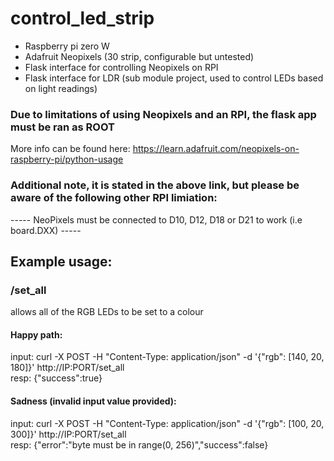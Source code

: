 # control_led_strip
- Raspberry pi zero W
- Adafruit Neopixels (30 strip, configurable but untested)
- Flask interface for controlling Neopixels on RPI
- Flask interface for LDR (sub module project, used to control LEDs based on light readings)

### Due to limitations of using Neopixels and an RPI, the flask app must be ran as ROOT
More info can be found here: https://learn.adafruit.com/neopixels-on-raspberry-pi/python-usage
### Additional note, it is stated in the above link, but please be aware of the following other RPI limiation:
----- NeoPixels must be connected to D10, D12, D18 or D21 to work (i.e board.DXX) -----

## Example usage:

### /set_all
allows all of the RGB LEDs to be set to a colour

#### Happy path:
input: curl -X POST -H "Content-Type: application/json" -d '{"rgb": [140, 20, 180]}' http://IP:PORT/set_all  
resp: {"success":true}  

#### Sadness (invalid input value provided):
input: curl -X POST -H "Content-Type: application/json" -d '{"rgb": [100, 20, 300]}' http://IP:PORT/set_all  
resp: {"error":"byte must be in range(0, 256)","success":false}  
